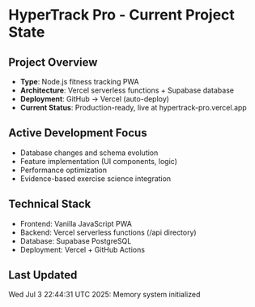 # HyperTrack Pro - Current Project State

## Project Overview
- **Type**: Node.js fitness tracking PWA
- **Architecture**: Vercel serverless functions + Supabase database
- **Deployment**: GitHub → Vercel (auto-deploy)
- **Current Status**: Production-ready, live at hypertrack-pro.vercel.app

## Active Development Focus
- Database changes and schema evolution
- Feature implementation (UI components, logic)
- Performance optimization
- Evidence-based exercise science integration

## Technical Stack
- Frontend: Vanilla JavaScript PWA
- Backend: Vercel serverless functions (/api directory)
- Database: Supabase PostgreSQL
- Deployment: Vercel + GitHub Actions

## Last Updated
Wed Jul  3 22:44:31 UTC 2025: Memory system initialized